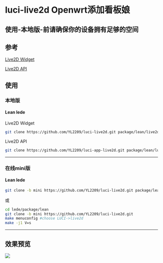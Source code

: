 # luci-live2d  Openwrt添加看板娘

## 使用-本地版-前请确保你的设备拥有足够的空间

## 参考
[Live2D Widget](https://github.com/stevenjoezhang/live2d-widget)

[Live2D API](https://github.com/fghrsh/live2d_api)

## 使用

### 本地版

#### Lean lede
Live2D Widget
```bash
git clone https://github.com/YL2209/luci-live2d.git package/lean/live2d
```
Live2D API
```bash
git clone https://github.com/YL2209/luci-app-live2d.git package/lean/luci-app-live2d
```

---------------------------------------------------------------------------------

### 在线mini版
#### Lean lede
```bash
git clone -b mini https://github.com/YL2209/luci-live2d.git package/lean/live2d
```
或
```bash
cd lede/package/lean  
git clone -b mini https://github.com/YL2209/luci-live2d.git
make menuconfig #choose LUCI->live2d
make -j1 V=s  
```
-------------------------------------------------------

## 效果预览
![](https://cdn.jsdelivr.net/gh/YL2209/luci-live2d/live2d.PNG)
